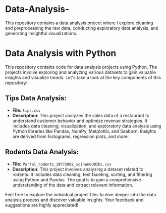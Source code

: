 # Data-Analysis-
This repository contains a data analysis project where I explore cleaning and preprocessing the raw data, conducting exploratory data analysis, and generating insightful visualizations.

# Data Analysis with Python

This repository contains code for data analysis projects using Python. The projects involve exploring and analyzing various datasets to gain valuable insights and visualize trends. Let's take a look at the key components of this repository:

## Tips Data Analysis:

- **File:** `tips.csv`
- **Description:** This project analyzes the sales data of a restaurant to understand customer behavior and optimize revenue strategies. It includes data cleaning, visualization, and exploratory data analysis using Python libraries like Pandas, NumPy, Matplotlib, and Seaborn. Insights are derived from histograms, regression plots, and more.

## Rodents Data Analysis:

- **File:** `Portal_rodents_19772002_scinameUUIDs.csv`
- **Description:** This project involves analyzing a dataset related to rodents. It includes data cleaning, text faceting, sorting, and filtering using Python and Pandas. The goal is to gain a comprehensive understanding of the data and extract relevant information.

Feel free to explore the individual project files to dive deeper into the data analysis process and discover valuable insights. Your feedback and suggestions are highly appreciated!
